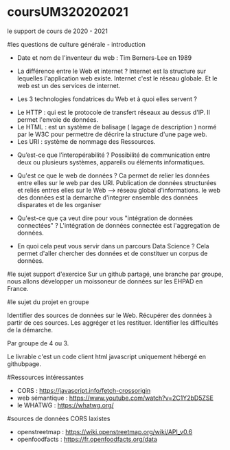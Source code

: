 # coursUM320202021
le support de cours de 2020 - 2021
 
#les questions de culture générale - introduction
 
* Date et nom de l'inventeur du web : 
    Tim Berners-Lee en 1989

* La différence entre le Web et internet ?
Internet est la structure sur lequelles l'application web existe.
Internet c'est le réseau globale. Et le web est un des services de internet.

* Les 3 technologies fondatrices du Web et à quoi elles servent ?
- Le HTTP : qui est le protocole de transfert réseaux au dessus d'IP. Il permet l'envoie de données.
- Le HTML : est un système de balisage ( lagage de description ) normé par le W3C pour permettre de décrire la structure d'une page web.
- Les URI : système de nommage des Ressources.

* Qu’est-ce que l’interopérabilité ? 
    Possibilité de communication entre deux ou plusieurs systèmes, appareils ou éléments informatiques.

* Qu'est ce que le web de données ? 
Ca permet de relier les données entre elles sur le web par des URI.
    Publication de données structurées et reliés entres elles sur le Web --> réseau global d'informations.
le web des données est la demarche d'integrer ensemble des données disparates et de les organiser 

* Qu'est-ce que ça veut dire pour vous "intégration de données connectées" ?
L'intégration de données connectée est l'aggregation de données.

* En quoi cela peut vous servir dans un parcours Data Science ?
Cela permet d'aller chercher des données et de constituer un corpus de données.

#le sujet support d'exercice 
Sur un github partagé, une branche par groupe, nous allons développer un moissoneur de données sur les EHPAD en France.

#le sujet du projet en groupe

Identifier des sources de données sur le Web.
Récupérer des données à partir de ces sources.
Les aggréger et les restituer.
Identifier les difficultés de la démarche.

Par groupe de 4 ou 3.

Le livrable c'est un code client html javascript uniquement hébergé en githubpage.

#Ressources intéressantes 

* CORS : https://javascript.info/fetch-crossorigin
* web sémantique : https://www.youtube.com/watch?v=2C1Y2bD5ZSE
* le WHATWG : https://whatwg.org/

#sources de données CORS laxistes

* openstreetmap : https://wiki.openstreetmap.org/wiki/API_v0.6
* openfoodfacts : https://fr.openfoodfacts.org/data
